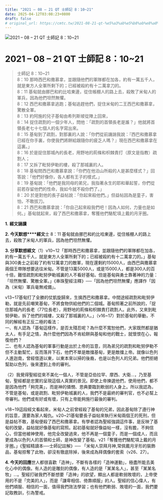 ```yaml
---
title: "2021 – 08 – 21 QT 士師記 8：10~21"
date: 2025-04-12T03:08:23+0800
draft: false
# original_url: https://cmtc.tw/2021-08-21-qt-%e5%a3%ab%e5%b8%ab%e8%a8%98-8%ef%bc%9a1021
---
```


![2021 – 08 – 21 QT 士師記 8：10~21](/images/qt.jpg   "2021 – 08 – 21 QT 士師記 8：10~21")

# 2021 – 08 – 21 QT 士師記 8：10~21

> 士師記 8：10~21  
> 8：10 那時西巴和撒慕拿，並跟隨他們的軍隊都在加各，約有一萬五千人，就是東方人全軍所剩下的；已經被殺約有十二萬拿刀的。  
> 8：11 基甸就由挪巴和約比哈東邊，從住帳棚人的路上去，殺敗了米甸人的軍兵，因為他們坦然無懼。  
> 8：12 西巴和撒慕拿逃跑；基甸追趕他們，捉住米甸的二王西巴和撒慕拿，驚散全軍。  
> 8：13 約阿施的兒子基甸由希列斯坡從陣上回來，  
> 8：14 捉住疏割的一個少年人，問他：「疏割的首領長老是誰？」他就將首領長老七十七個人的名字寫出來。  
> 8：15 基甸到了疏割，對那裏的人說：「你們從前譏誚我說：『西巴和撒慕拿已經在你手裏，你使我們將餅給跟隨你的疲乏人嗎？』現在西巴和撒慕拿在這裏。」  
> 8：16 於是捉住那城內的長老，用野地的荊條和枳棘責打（原文是指教）疏割人；  
> 8：17 又拆了毗努伊勒的樓，殺了那城裏的人。  
> 8：18 基甸問西巴和撒慕拿說：「你們在他泊山所殺的人是甚麼樣式？」回答說：「他們好像你，各人都有王子的樣式。」  
> 8：19 基甸說：「他們是我同母的弟兄，我指著永生的耶和華起誓，你們從前若存留他們的性命，我如今就不殺你們了。」  
> 8：20 於是對他的長子益帖說：「你起來殺他們。」但益帖因為是童子，害怕，不敢拔刀。  
> 8：21 西巴和撒慕拿說：「你自己起來殺我們吧！因為人如何，力量也是如何。」基甸就起來，殺了西巴和撒慕拿，奪獲他們駱駝項上戴的月牙圈。

**1.** **經文誦讀**

**2. 今天默想****經文**士 8：11 基甸就由挪巴和約比哈東邊，從住帳棚人的路上去，殺敗了米甸人的軍兵，因為他們坦然無懼。

**3. 分享默想經文**（1）v10~12「那時西巴和撒慕拿，並跟隨他們的軍隊都在加各，約有一萬五千人，就是東方人全軍所剩下的；已經被殺約有十二萬拿刀的。」基甸與300勇士之前殺了約有12萬拿刀的敵軍，現在還剩約15000人，由西巴與撒慕拿兩個王帶隊想要逃往米甸。不管是13萬5000人，或是15000人，都是300人的百十倍，難怪疏割和毗努伊勒城裏的人不看好基甸。但是基甸與勇士靠著神的力量：「坦然無懼、驚散全軍。」《串珠聖經注釋》──「因為他們坦然無懼」應譯作「因為（米甸）軍兵毫無戒備」。

v13~17基甸打了全勝的仗凱旋歸來，生擒西巴和撒慕拿。中間途經疏割和毗努伊勒，就是先前嘲笑基甸，不將食物供給他們的二個城。基甸照著之前所說的，「捉住那城內的長老（77位長老），用野地的荊條和枳棘責打疏割人。此外，又來到毗努伊勒，拆了他們的城樓，又殺了那城裏的人。」（v16~17）對於基甸的舉動，不同的解經有正反二極的看法：  
一、有人認為「基甸這樣作，是否太殘忍呢？為什麼不寬恕他們，大家既然都是猶太人，有手足之情，為什麼他們因為不肯給餅與基甸和他的戰士，就懷恨在心，報復他們？  
二、也有人認為基甸的軍事行動是出於上帝的旨意，同為弟兄的疏割和毗努伊勒不但不主動幫忙，反而落井下石，他們不單是敵擋基甸，更是敵擋上帝。就像以色列人進迦南，曾經借道以東，以東本來以掃的後裔，也是以色列人的兄弟。他們拒絕幫助以色列，後來遭到上帝的審判。

（2）我覺得聖經從來不美化一個人，不管是亞伯拉罕、摩西、大衛…，乃至基甸，聖經都是忠實的呈現這個人真實的景況。即使上帝揀選他們，使用他們，都不是因為他們「夠完美」，而是神的憐憫、恩典要臨到軟弱的人身上。所以我認為，不管是基甸，或是疏割、毗努伊勒城裏的人，我們不是最終的審判官，也不必幫上帝審判。他們或有好或有壞，只有上帝能夠施行最後的審判。

v18~19這段經文看起來，米甸人之前曾經殺了基甸的兄弟，因此基甸除了遵行神的旨意，還要為家人報仇。v20~21基甸要長子益帖來執行米甸兩個王的死刑，但是益帖不敢，基甸便殺了西巴和撒慕拿。有學者認為聖經強調這件事，是反映了基甸的改變，益帖就好像基甸的寫照。起初基甸就好像益帖一樣，沒有膽，不夠信心，但當他被神使用，他完全改變過來，他不再是一個童子，而是一個成人，而且更成為以色列人的首領和士師，是神改變了基甸。v21「奪獲他們駱駝項上戴的月牙圈。」《聖經精讀本──士師記註解》── 「米甸人崇拜月神,常佩戴月牙形的裝飾品，基甸掠奪了此物，卻沒有徹底除掉，後來成為拜偶像的套索（v26、27）。

**4. 今天的回應**世人都很喜歡「造神」，不斷有各樣的「造神運動」，極盡所能去美化心中的偶像。有人造的是雕刻的偶像，有人造的是「某某名人」，甚至「某某名牧」…。聖經打破我們不斷想要「造神」的欲望，顯出人都是軟弱敗壞的，上帝使用的不是「完美的人」，而是「謙卑相信、倚靠順服」的人。聖經的信心偉人，有他們順服、相信的一面，值得我們效法學習；也有他們軟弱、敗壞的一面，我們要記取教訓，引為警戒。